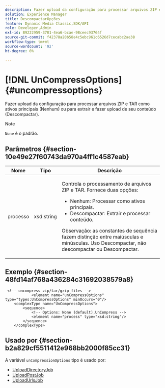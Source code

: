 ```yaml
---
description: Fazer upload da configuração para processar arquivos ZIP e TAR como ativos principais (Nenhum) ou para extrair e fazer upload de seu conteúdo (Descompactar).
solution: Experience Manager
title: DescompactarOpções
feature: Dynamic Media Classic,SDK/API
role: Developer,Admin
exl-id: 89222959-3701-4ea6-bcae-98ceec93764f
source-git-commit: f42378a20b58e4c5ebc961c6526d7cecabc2ae38
workflow-type: tm+mt
source-wordcount: '92'
ht-degree: 0%

---
```


# [!DNL UnCompressOptions]{#uncompressoptions}

Fazer upload da configuração para processar arquivos ZIP e TAR como ativos principais (Nenhum) ou para extrair e fazer upload de seu conteúdo (Descompactar).

>[!NOTE]
>
>`None` é o padrão.

## Parâmetros {#section-10e49e27f60743da970a4ff1c4587eab}

<table id="table_89C2F7CDB24848459E47F1F7F58D91BA"> 
 <thead> 
  <tr> 
   <th colname="col1" class="entry"> Nome </th> 
   <th colname="col2" class="entry"> Tipo </th> 
   <th colname="col3" class="entry"> Descrição </th> 
  </tr> 
 </thead>
 <tbody> 
  <tr> 
   <td colname="col1"> <span class="codeph"> <span class="varname"> processo</span> </span> </td> 
   <td colname="col2"> <span class="codeph"> xsd:string</span> </td> 
   <td colname="col3"> <p>Controla o processamento de arquivos ZIP e TAR. Fornece duas opções: 
     <ul id="ul_F34E2F3B9B74450CA7E76BD9FD7137C2">
      <li id="li_E982468ED814446593B0C0A3F3D729FB"><span class="codeph"> Nenhum:</span> Processar como ativos principais. </li>
      <li id="li_4A45DA99592B4EF7A1FE0A946A835104"><span class="codeph"> Descompactar:</span> Extrair e processar conteúdo. </li>
     </ul><p>Observação: as constantes de sequência fazem distinção entre maiúsculas e minúsculas. Uso <span class="codeph"> Descompactar</span>, não <span class="codeph"> descompactar</span> ou <span class="codeph"> Descompactar</span>. </p></p> </td> 
  </tr> 
 </tbody> 
</table>

## Exemplo {#section-48fd14af768a436284c31692038579a8}

```
 <!-- uncompress zip/tar/gzip files -->
            <element name="unCompressOptions" type="types:UnCompressOptions" minOccurs="0"/>
    <complexType name="UnCompressOptions">
        <sequence>
            <!-- Options: None (default),UnCompress -->
            <element name="process" type="xsd:string"/>
        </sequence>
    </complexType>
```

## Usado por {#section-b2a829cf5511412e968bb2000f85cc31}

A variável `unCompressionOptions` tipo é usado por:

* [UploadDirectoryJob](../../types/c-data-types/r-upload-directory-job.md#reference-e707ebf53b074c49ad983d1886e0bbb6)
* [UploadPostJob](../../types/c-data-types/r-upload-post-job.md#reference-bca2339b593f4637a687c33937215ef4)
* [UploadUrlsJob](../../types/c-data-types/r-upload-urls-job.md#reference-8e9bc895268c4321b233dbeadc990398)
